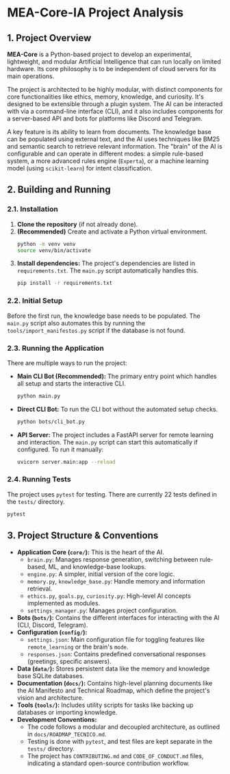 # MEA-Core-IA Project Analysis

## 1. Project Overview

**MEA-Core** is a Python-based project to develop an experimental, lightweight, and modular Artificial Intelligence that can run locally on limited hardware. Its core philosophy is to be independent of cloud servers for its main operations.

The project is architected to be highly modular, with distinct components for core functionalities like ethics, memory, knowledge, and curiosity. It's designed to be extensible through a plugin system. The AI can be interacted with via a command-line interface (CLI), and it also includes components for a server-based API and bots for platforms like Discord and Telegram.

A key feature is its ability to learn from documents. The knowledge base can be populated using external text, and the AI uses techniques like BM25 and semantic search to retrieve relevant information. The "brain" of the AI is configurable and can operate in different modes: a simple rule-based system, a more advanced rules engine (`Experta`), or a machine learning model (using `scikit-learn`) for intent classification.

## 2. Building and Running

### 2.1. Installation

1.  **Clone the repository** (if not already done).
2.  **(Recommended)** Create and activate a Python virtual environment.
    ```bash
    python -m venv venv
    source venv/bin/activate
    ```
3.  **Install dependencies:** The project's dependencies are listed in `requirements.txt`. The `main.py` script automatically handles this.
    ```bash
    pip install -r requirements.txt
    ```

### 2.2. Initial Setup

Before the first run, the knowledge base needs to be populated. The `main.py` script also automates this by running the `tools/import_manifestos.py` script if the database is not found.

### 2.3. Running the Application

There are multiple ways to run the project:

*   **Main CLI Bot (Recommended):** The primary entry point which handles all setup and starts the interactive CLI.
    ```bash
    python main.py
    ```
*   **Direct CLI Bot:** To run the CLI bot without the automated setup checks.
    ```bash
    python bots/cli_bot.py
    ```
*   **API Server:** The project includes a FastAPI server for remote learning and interaction. The `main.py` script can start this automatically if configured. To run it manually:
    ```bash
    uvicorn server.main:app --reload
    ```

### 2.4. Running Tests

The project uses `pytest` for testing. There are currently 22 tests defined in the `tests/` directory.
```bash
pytest
```

## 3. Project Structure & Conventions

*   **Application Core (`core/`):** This is the heart of the AI.
    *   `brain.py`: Manages response generation, switching between rule-based, ML, and knowledge-base lookups.
    *   `engine.py`: A simpler, initial version of the core logic.
    *   `memory.py`, `knowledge_base.py`: Handle memory and information retrieval.
    *   `ethics.py`, `goals.py`, `curiosity.py`: High-level AI concepts implemented as modules.
    *   `settings_manager.py`: Manages project configuration.
*   **Bots (`bots/`):** Contains the different interfaces for interacting with the AI (CLI, Discord, Telegram).
*   **Configuration (`config/`):**
    *   `settings.json`: Main configuration file for toggling features like `remote_learning` or the brain's `mode`.
    *   `responses.json`: Contains predefined conversational responses (greetings, specific answers).
*   **Data (`data/`):** Stores persistent data like the memory and knowledge base SQLite databases.
*   **Documentation (`docs/`):** Contains high-level planning documents like the AI Manifesto and Technical Roadmap, which define the project's vision and architecture.
*   **Tools (`tools/`):** Includes utility scripts for tasks like backing up databases or importing knowledge.
*   **Development Conventions:**
    *   The code follows a modular and decoupled architecture, as outlined in `docs/ROADMAP_TECNICO.md`.
    *   Testing is done with `pytest`, and test files are kept separate in the `tests/` directory.
    *   The project has `CONTRIBUTING.md` and `CODE_OF_CONDUCT.md` files, indicating a standard open-source contribution workflow.
